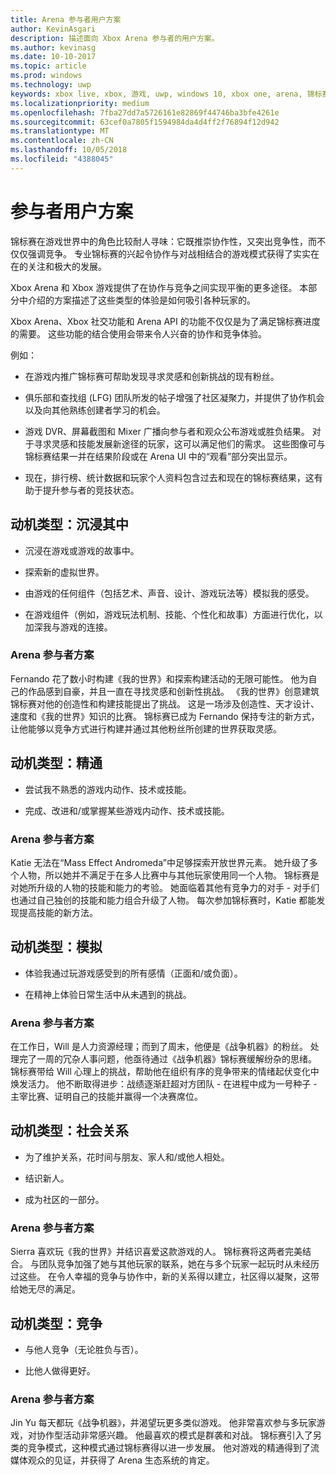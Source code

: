 ```yaml
---
title: Arena 参与者用户方案
author: KevinAsgari
description: 描述面向 Xbox Arena 参与者的用户方案。
ms.author: kevinasg
ms.date: 10-10-2017
ms.topic: article
ms.prod: windows
ms.technology: uwp
keywords: xbox live, xbox, 游戏, uwp, windows 10, xbox one, arena, 锦标赛, ux
ms.localizationpriority: medium
ms.openlocfilehash: 7fba27dd7a5726161e82869f44746ba3bfe4261e
ms.sourcegitcommit: 63cef0a7805f1594984da4d4ff2f76894f12d942
ms.translationtype: MT
ms.contentlocale: zh-CN
ms.lasthandoff: 10/05/2018
ms.locfileid: "4388045"
---
```

# <a name="participant-user-scenarios"></a>参与者用户方案

锦标赛在游戏世界中的角色比较耐人寻味：它既推崇协作性，又突出竞争性，而不仅仅强调竞争。 专业锦标赛的兴起令协作与对战相结合的游戏模式获得了实实在在的关注和极大的发展。

Xbox Arena 和 Xbox 游戏提供了在协作与竞争之间实现平衡的更多途径。 本部分中介绍的方案描述了这些类型的体验是如何吸引各种玩家的。

Xbox Arena、Xbox 社交功能和 Arena API 的功能不仅仅是为了满足锦标赛进度的需要。 这些功能的结合使用会带来令人兴奋的协作和竞争体验。

例如：

* 在游戏内推广锦标赛可帮助发现寻求灵感和创新挑战的现有粉丝。

* 俱乐部和查找组 (LFG) 团队所发的帖子增强了社区凝聚力，并提供了协作机会以及向其他熟练创建者学习的机会。

* 游戏 DVR、屏幕截图和 Mixer 广播向参与者和观众公布游戏或胜负结果。 对于寻求灵感和技能发展新途径的玩家，这可以满足他们的需求。 这些图像可与锦标赛结果一并在结果阶段或在 Arena UI 中的“观看”部分突出显示。

* 现在，排行榜、统计数据和玩家个人资料包含过去和现在的锦标赛结果，这有助于提升参与者的竞技状态。

## <a name="motivation-type-immersion"></a>动机类型：沉浸其中

* 沉浸在游戏或游戏的故事中。

* 探索新的虚拟世界。

* 由游戏的任何组件（包括艺术、声音、设计、游戏玩法等）模拟我的感受。

* 在游戏组件（例如，游戏玩法机制、技能、个性化和故事）方面进行优化，以加深我与游戏的连接。

### <a name="arena-participant-scenario"></a>Arena 参与者方案

Fernando 花了数小时构建《我的世界》和探索构建活动的无限可能性。 他为自己的作品感到自豪，并且一直在寻找灵感和创新性挑战。 《我的世界》创意建筑锦标赛对他的创造性和构建技能提出了挑战。 这是一场涉及创造性、天才设计、速度和《我的世界》知识的比赛。 锦标赛已成为 Fernando 保持专注的新方式，让他能够以竞争方式进行构建并通过其他粉丝所创建的世界获取灵感。

## <a name="motivation-type-mastery"></a>动机类型：精通

* 尝试我不熟悉的游戏内动作、技术或技能。

* 完成、改进和/或掌握某些游戏内动作、技术或技能。

### <a name="arena-participant-scenario"></a>Arena 参与者方案

Katie 无法在“Mass Effect Andromeda”中足够探索开放世界元素。 她升级了多个人物，所以她并不满足于在多人比赛中与其他玩家使用同一个人物。 锦标赛是对她所升级的人物的技能和能力的考验。 她面临着其他有竞争力的对手 - 对手们也通过自己独创的技能和能力组合升级了人物。 每次参加锦标赛时，Katie 都能发现提高技能的新方法。

## <a name="motivation-type-stimulation"></a>动机类型：模拟

* 体验我通过玩游戏感受到的所有感情（正面和/或负面）。

* 在精神上体验日常生活中从未遇到的挑战。

### <a name="arena-participant-scenario"></a>Arena 参与者方案

在工作日，Will 是人力资源经理；而到了周末，他便是《战争机器》的粉丝。 处理完了一周的冗杂人事问题，他亟待通过《战争机器》锦标赛缓解纷杂的思绪。 锦标赛带给 Will 心理上的挑战，帮助他在组织有序的竞争带来的情绪起伏变化中焕发活力。 他不断取得进步：战绩逐渐赶超对方团队 - 在进程中成为一号种子 - 主宰比赛、证明自己的技能并赢得一个决赛席位。

## <a name="motivation-type-social-affiliation"></a>动机类型：社会关系

* 为了维护关系，花时间与朋友、家人和/或他人相处。

* 结识新人。

* 成为社区的一部分。

### <a name="arena-participant-scenario"></a>Arena 参与者方案

Sierra 喜欢玩《我的世界》并结识喜爱这款游戏的人。 锦标赛将这两者完美结合。 与团队竞争加强了她与其他玩家的联系，她在与多个玩家一起玩时从未经历过这些。 在令人幸福的竞争与协作中，新的关系得以建立，社区得以凝聚，这带给她无尽的满足。

## <a name="motivation-type-competition"></a>动机类型：竞争

* 与他人竞争（无论胜负与否）。

* 比他人做得更好。

### <a name="arena-participant-scenario"></a>Arena 参与者方案

Jin Yu 每天都玩《战争机器》，并渴望玩更多类似游戏。 他非常喜欢参与多玩家游戏，对协作型活动非常感兴趣。 他最喜欢的模式是群袭和对战。 锦标赛引入了另类的竞争模式，这种模式通过锦标赛得以进一步发展。 他对游戏的精通得到了流媒体观众的见证，并获得了 Arena 生态系统的肯定。
